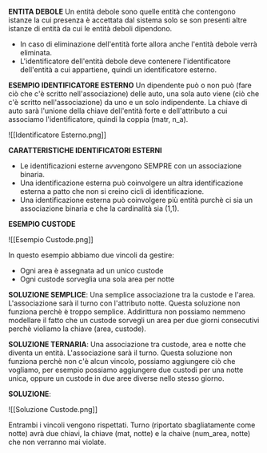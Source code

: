 **ENTITA DEBOLE**
Un entità debole sono quelle entità che contengono istanze la cui presenza è accettata dal sistema solo se son presenti altre istanze di entità da cui le entità deboli dipendono.
- In caso di eliminazione dell'entità forte allora anche l'entità debole verrà eliminata.
- L'identificatore dell'entità debole deve contenere l'identificatore dell'entità a cui appartiene, quindi un identificatore esterno.

**ESEMPIO IDENTIFICATORE ESTERNO**
Un dipendente può o non può (fare ciò che c'è scritto nell'associazione) delle auto, una sola auto viene (ciò che c'è scritto nell'associazione) da uno e un solo indipendente. 
La chiave di auto sarà l'unione della chiave dell'entità forte e dell'attributo a cui associamo l'identificatore, quindi la coppia (matr, n_a).

![[Identificatore Esterno.png]]

**CARATTERISTICHE IDENTIFICATORI ESTERNI**
- Le identificazioni esterne avvengono SEMPRE con un associazione binaria.
- Una identificazione esterna può coinvolgere un altra identificazione esterna a patto che non si creino cicli di identificazione.
- Una identificazione esterna può coinvolgere più entità purchè ci sia un associazione binaria e che la cardinalità sia (1,1).

**ESEMPIO CUSTODE**

![[Esempio Custode.png]]

In questo esempio abbiamo due vincoli da gestire:
- Ogni area è assegnata ad un unico custode
- Ogni custode sorveglia una sola area per notte

**SOLUZIONE SEMPLICE**:
Una semplice associazione tra la custode e l'area. L'associazione sarà il turno con l'attributo notte.
Questa soluzione non funziona perchè è troppo semplice. Addirittura non possiamo nemmeno modellare il fatto che un custode sorvegli un area per due giorni consecutivi perchè violiamo la chiave (area, custode).

**SOLUZIONE TERNARIA**:
Una associazione tra custode, area e notte che diventa un entità. L'associazione sarà il turno.
Questa soluzione non funziona perchè non c'è alcun vincolo, possiamo aggiungere ciò che vogliamo, per esempio possiamo aggiungere due custodi per una notte unica, oppure un custode in due aree diverse nello stesso giorno.

**SOLUZIONE**:

![[Soluzione Custode.png]]

Entrambi i vincoli vengono rispettati. Turno (riportato sbagliatamente come notte) avrà due chiavi, la chiave (mat, notte) e la chaive (num_area, notte) che non verranno mai violate.